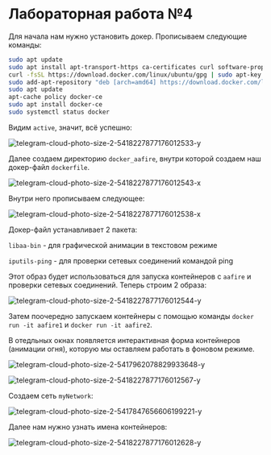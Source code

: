 # Лабораторная работа №4

Для начала нам нужно установить докер. Прописываем следующие команды:
```bash
sudo apt update
sudo apt install apt-transport-https ca-certificates curl software-properties-common
curl -fsSL https://download.docker.com/linux/ubuntu/gpg | sudo apt-key add -
sudo add-apt-repository "deb [arch=amd64] https://download.docker.com/linux/ubuntu focal stable"
sudo apt update
apt-cache policy docker-ce
sudo apt install docker-ce
sudo systemctl status docker
```
Видим `active`, значит, всё успешно:

![telegram-cloud-photo-size-2-5418227877176012533-y](https://github.com/user-attachments/assets/e6b575d4-d8e1-40b9-b3a2-893f346cb147)

Далее создаем директорию `docker_aafire`, внутри которой создаем наш докер-файл `dockerfile`.

![telegram-cloud-photo-size-2-5418227877176012543-x](https://github.com/user-attachments/assets/49ca0a23-bff0-4e9d-adf0-2a6f89df0e22)

Внутри него прописываем следующее:

![telegram-cloud-photo-size-2-5418227877176012538-x](https://github.com/user-attachments/assets/627b2c23-9fd8-44ea-bef5-fa91e04d1c37)

Докер-файл устанавливает 2 пакета:

`libaa-bin` - для графической анимации в текстовом режиме

`iputils-ping` - для проверки сетевых соединений командой ping

Этот образ будет использоваться для запуска контейнеров с `aafire` и проверки сетевых соединений. Теперь строим 2 образа:

![telegram-cloud-photo-size-2-5418227877176012544-y](https://github.com/user-attachments/assets/c381f72f-83ad-47c9-bfd5-d153c02c7e67)

Затем поочередно запускаем контейнеры с помощью команды `docker run -it aafire1` и `docker run -it aafire2`.

В отедльных окнах появляется интерактивная форма контейнеров (анимации огня), которую мы оставляем работать в фоновом режиме.

![telegram-cloud-photo-size-2-5417962078829933648-y](https://github.com/user-attachments/assets/ed08e8d1-d37a-46ef-94a8-f7d699243bb1)

![telegram-cloud-photo-size-2-5418227877176012567-y](https://github.com/user-attachments/assets/0f4c35ce-4baa-4377-b6d3-52f91de69505)

Создаем сеть `myNetwork`:

![telegram-cloud-photo-size-2-5417847656606199221-y](https://github.com/user-attachments/assets/c4fb4b5f-ec38-4946-bf62-3e4b71c434dd)

Далее нам нужно узнать имена контейнеров:

![telegram-cloud-photo-size-2-5418227877176012628-y](https://github.com/user-attachments/assets/35fb2eaf-8403-4444-82fc-6e15d4458fbe)






